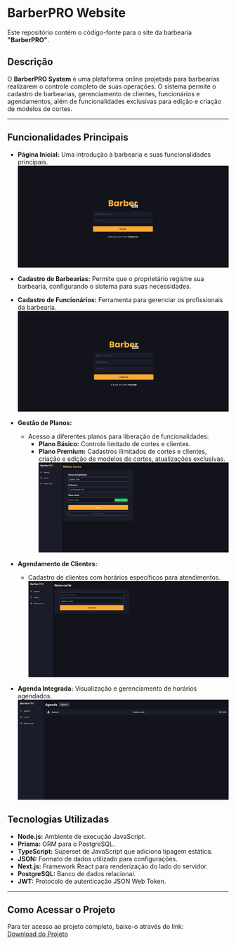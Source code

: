 # BarberPRO Website

Este repositório contém o código-fonte para o site da barbearia **"BarberPRO"**.

## Descrição

O **BarberPRO System** é uma plataforma online projetada para barbearias realizarem o controle completo de suas operações. O sistema permite o cadastro de barbearias, gerenciamento de clientes, funcionários e agendamentos, além de funcionalidades exclusivas para edição e criação de modelos de cortes. 

---

## Funcionalidades Principais

- **Página Inicial:** 
  Uma introdução à barbearia e suas funcionalidades principais.  
  ![Página Inicial](img/Inicial.jpg)

- **Cadastro de Barbearias:** 
  Permite que o proprietário registre sua barbearia, configurando o sistema para suas necessidades.

- **Cadastro de Funcionários:** 
  Ferramenta para gerenciar os profissionais da barbearia.  
  ![Cadastro de Funcionários](img/Cadastro.jpg)

- **Gestão de Planos:** 
  - Acesso a diferentes planos para liberação de funcionalidades:
    - **Plano Básico:** Controle limitado de cortes e clientes.
    - **Plano Premium:** Cadastros ilimitados de cortes e clientes, criação e edição de modelos de cortes, atualizações exclusivas.
    ![Gestão de Planos](img/Planos.jpg)

- **Agendamento de Clientes:** 
  - Cadastro de clientes com horários específicos para atendimentos.  
  ![Agendamentos](img/Agendamento.jpg)
  

- **Agenda Integrada:** 
  Visualização e gerenciamento de horários agendados.
  ![Agendamentos](img/Agendamento2.jpg)

## Tecnologias Utilizadas

- **Node.js:** Ambiente de execução JavaScript.
- **Prisma:** ORM para o PostgreSQL.
- **TypeScript:** Superset de JavaScript que adiciona tipagem estática.
- **JSON:** Formato de dados utilizado para configurações.
- **Next.js:** Framework React para renderização do lado do servidor.
- **PostgreSQL:** Banco de dados relacional.
- **JWT:** Protocolo de autenticação JSON Web Token.

---

## Como Acessar o Projeto

Para ter acesso ao projeto completo, baixe-o através do link:  
[Download do Projeto](https://drive.google.com/file/d/1T3LWb0jVuHQR5I3WBymjAgsIjotz5JnX)
